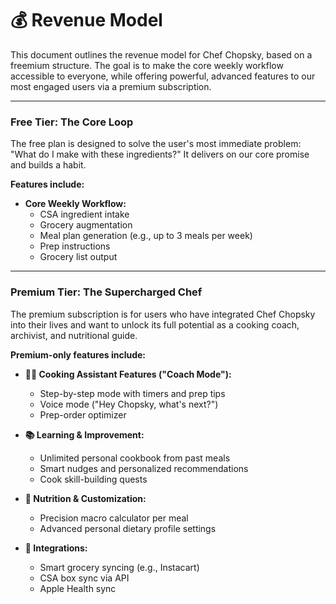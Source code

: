 # 💰 Revenue Model

This document outlines the revenue model for Chef Chopsky, based on a freemium structure. The goal is to make the core weekly workflow accessible to everyone, while offering powerful, advanced features to our most engaged users via a premium subscription.

---

### Free Tier: The Core Loop

The free plan is designed to solve the user's most immediate problem: "What do I make with these ingredients?" It delivers on our core promise and builds a habit.

**Features include:**

- **Core Weekly Workflow:**
  - CSA ingredient intake
  - Grocery augmentation
  - Meal plan generation (e.g., up to 3 meals per week)
  - Prep instructions
  - Grocery list output

---

### Premium Tier: The Supercharged Chef

The premium subscription is for users who have integrated Chef Chopsky into their lives and want to unlock its full potential as a cooking coach, archivist, and nutritional guide.

**Premium-only features include:**

- **🧑‍🍳 Cooking Assistant Features ("Coach Mode"):**

  - Step-by-step mode with timers and prep tips
  - Voice mode ("Hey Chopsky, what's next?")
  - Prep-order optimizer

- **📚 Learning & Improvement:**

  - Unlimited personal cookbook from past meals
  - Smart nudges and personalized recommendations
  - Cook skill-building quests

- **🥗 Nutrition & Customization:**

  - Precision macro calculator per meal
  - Advanced personal dietary profile settings

- **🔗 Integrations:**
  - Smart grocery syncing (e.g., Instacart)
  - CSA box sync via API
  - Apple Health sync
